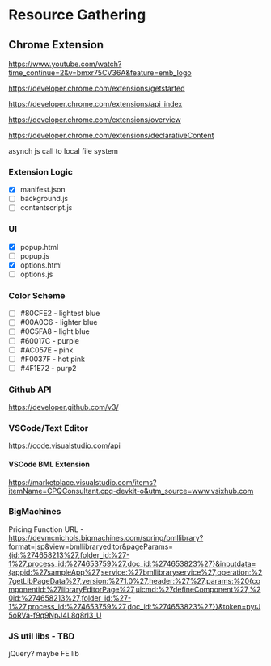 # Resource Gathering

## Chrome Extension

<https://www.youtube.com/watch?time_continue=2&v=bmxr75CV36A&feature=emb_logo>

<https://developer.chrome.com/extensions/getstarted>

<https://developer.chrome.com/extensions/api_index>

<https://developer.chrome.com/extensions/overview>

<https://developer.chrome.com/extensions/declarativeContent>

asynch js call to local file system

### Extension Logic

- [x] manifest.json
- [ ] background.js
- [ ] contentscript.js

### UI

- [x] popup.html
- [ ] popup.js
- [x] options.html
- [ ] options.js

### Color Scheme

- [ ] #80CFE2 - lightest blue
- [ ] #00A0C6 - lighter blue
- [ ] #0C5FA8 - light blue
- [ ] #60017C - purple
- [ ] #AC057E - pink
- [ ] #F0037F - hot pink
- [ ] #4F1E72 - purp2

### Github API

<https://developer.github.com/v3/>

### VSCode/Text Editor

<https://code.visualstudio.com/api>

#### VSCode BML Extension

<https://marketplace.visualstudio.com/items?itemName=CPQConsultant.cpq-devkit-o&utm_source=www.vsixhub.com>

### BigMachines

Pricing Function URL - <https://devmcnichols.bigmachines.com/spring/bmllibrary?format=jsp&view=bmllibraryeditor&pageParams={id:%274658213%27,folder_id:%27-1%27,process_id:%274653759%27,doc_id:%274653823%27}&inputdata={appid:%27sampleApp%27,service:%27bmllibraryservice%27,operation:%27getLibPageData%27,version:%271.0%27,header:%27%27,params:%20{componentid:%27libraryEditorPage%27,uicmd:%27defineComponent%27,%20id:%274658213%27,folder_id:%27-1%27,process_id:%274653759%27,doc_id:%274653823%27}}&token=pyrJ5oRVa-f9q9NpJ4L8q8rI3_U>

### JS util libs - TBD

jQuery?
maybe FE lib
